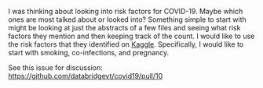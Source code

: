 I was thinking about looking into risk factors for COVID-19. Maybe which ones are most talked about or looked into?
Something simple to start with might be looking at just the abstracts of a few files and seeing what risk factors they mention and then keeping track of the count.
I would like to use the risk factors that they identified on [Kaggle](https://www.kaggle.com/allen-institute-for-ai/CORD-19-research-challenge/tasks?taskId=558).
Specifically, I would like to start with smoking, co-infections, and pregnancy.

See this issue for discussion: https://github.com/databridgevt/covid19/pull/10
